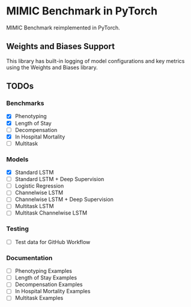 # MIMIC Benchmark in PyTorch

MIMIC Benchmark reimplemented in PyTorch. 

## Weights and Biases Support

This library has built-in logging of model configurations and key metrics using the Weights and Biases library.


## TODOs

### Benchmarks

- [x] Phenotyping
- [x] Length of Stay
- [ ] Decompensation
- [x] In Hospital Mortality
- [ ] Multitask

### Models
- [x] Standard LSTM
- [ ] Standard LSTM + Deep Supervision
- [ ] Logistic Regression
- [ ] Channelwise LSTM
- [ ] Channelwise LSTM + Deep Supervision
- [ ] Multitask LSTM
- [ ] Multitask Channelwise LSTM

### Testing

- [ ] Test data for GitHub Workflow

### Documentation
- [ ] Phenotyping Examples
- [ ] Length of Stay Examples
- [ ] Decompensation Examples
- [ ] In Hospital Mortality Examples
- [ ] Multitask Examples